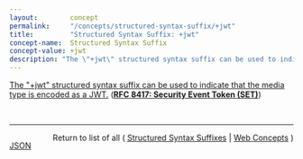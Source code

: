 ```yaml
---
layout:        concept
permalink:     "/concepts/structured-syntax-suffix/+jwt"
title:         "Structured Syntax Suffix: +jwt"
concept-name:  Structured Syntax Suffix
concept-value: +jwt
description: "The \"+jwt\" structured syntax suffix can be used to indicate that the media type is encoded as a JWT."
---
```


[The "+jwt" structured syntax suffix can be used to indicate that the media type is encoded as a JWT.](https://datatracker.ietf.org/doc/html/rfc8417#section-7.2 "Read documentation for Structured Syntax Suffix &#34;+jwt&#34;") (**[RFC 8417: Security Event Token (SET)](/specs/IETF/RFC/8417 "This specification defines the Security Event Token (SET) data structure. A SET describes statements of fact from the perspective of an issuer about a subject. These statements of fact represent an event that occurred directly to or about a security subject, for example, a statement about the issuance or revocation of a token on behalf of a subject. This specification is intended to enable representing security- and identity-related events. A SET is a JSON Web Token (JWT), which can be optionally signed and/or encrypted. SETs can be distributed via protocols such as HTTP.")**)

<br/>
<hr/>

<p style="float : left"><a href="./+jwt.json" title="JSON representing this particular Web Concept value">JSON</a></p>
<p style="text-align: right">Return to list of all ( <a href="../structured-syntax-suffix/">Structured Syntax Suffixes</a> | <a href="../">Web Concepts</a> )</p>
